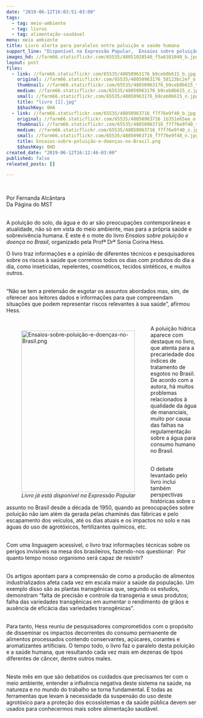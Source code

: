 ```yaml
---
date: "2019-06-12T16:03:51-03:00"
tags:
  - tag: meio-ambiente
  - tag: livros
  - tag: alimentação-saudável
menu: meio ambiente
title: Livro alerta para paralelos entre poluição e saúde humana
support_line: "Disponível na Expressão Popular,  Ensaios sobre poluição e doença no Brasil mostra os males da industrialização "
images_hd: //farm66.staticflickr.com/65535/48051028548_f5a6381040_b.jpg
layout: post
files:
  - link: //farm66.staticflickr.com/65535/48050963176_b9ceb0b615_b.jpg
    original: //farm66.staticflickr.com/65535/48050963176_58123bc2ef_o.jpg
    thumbnail: //farm66.staticflickr.com/65535/48050963176_b9ceb0b615_t.jpg
    medium: //farm66.staticflickr.com/65535/48050963176_b9ceb0b615_z.jpg
    small: //farm66.staticflickr.com/65535/48050963176_b9ceb0b615_n.jpg
    title: "livro [1].jpg"
    $$hashKey: 0HA
  - link: //farm66.staticflickr.com/65535/48050963716_f7f76e9f40_b.jpg
    original: //farm66.staticflickr.com/65535/48050963716_1b351e65ee_o.png
    thumbnail: //farm66.staticflickr.com/65535/48050963716_f7f76e9f40_t.jpg
    medium: //farm66.staticflickr.com/65535/48050963716_f7f76e9f40_z.jpg
    small: //farm66.staticflickr.com/65535/48050963716_f7f76e9f40_n.jpg
    title: Ensaios-sobre-poluição-e-doenças-no-Brasil.png
    $$hashKey: 0HD
created_date: "2019-06-12T16:12:46-03:00"
published: false
releated_posts: []

---
```

<p>&nbsp;</p>

<p>Por Fernanda Alc&acirc;ntara<br />
Da P&aacute;gina do MST</p>

<p><br />
A polui&ccedil;&atilde;o do solo, da &aacute;gua e do ar s&atilde;o preocupa&ccedil;&otilde;es contempor&acirc;neas e atualidade, n&atilde;o s&oacute; em vista do meio ambiente, mas para a pr&oacute;pria sa&uacute;de e sobreviv&ecirc;ncia humana. E este &eacute; o mote do livro <em>Ensaios sobre polui&ccedil;&atilde;o e doen&ccedil;a no Brasil</em>, organizado pela Prof&ordf; Dr&ordf; Sonia Corina Hess.</p>

<p>O livro traz informa&ccedil;&otilde;es e a opini&atilde;o de diferentes t&eacute;cnicos e pesquisadores sobre os riscos &agrave; sa&uacute;de que corremos todos os dias com produtos do dia a dia, como inseticidas, repelentes, cosm&eacute;ticos, tecidos sint&eacute;ticos, e muitos outros.<br />
&nbsp;</p>

<p>&ldquo;N&atilde;o se tem a pretens&atilde;o de esgotar os assuntos abordados mas, sim, de oferecer aos leitores dados e informa&ccedil;&otilde;es para que compreendam situa&ccedil;&otilde;es que podem representar riscos relevantes &agrave; sua sa&uacute;de&rdquo;, afirmou Hess.<br />
&nbsp;</p>

<figure class="image" style="float:left"><img alt="Ensaios-sobre-poluição-e-doenças-no-Brasil.png" height="427" src="//farm66.staticflickr.com/65535/48050963716_f7f76e9f40_b.jpg" width="300" />
<figcaption><em>Livro j&aacute; est&aacute; dispon&iacute;vel na Express&atilde;o Popular</em></figcaption>
</figure>

<p>A polui&ccedil;&atilde;o h&iacute;drica aparece com destaque no livro, que atenta para a precariedade dos &iacute;ndices de tratamento de esgotos no Brasil. De acordo com a autora, h&aacute; muitos problemas relacionados &agrave; qualidade da &aacute;gua de mananciais, muito por causa das falhas na regulamenta&ccedil;&atilde;o sobre a &aacute;gua para consumo humano no Brasil.<br />
&nbsp;</p>

<p>O debate levantado pelo livro inclui tamb&eacute;m perspectivas hist&oacute;ricas sobre o assunto no Brasil desde a d&eacute;cada de 1950, quando as preocupa&ccedil;&otilde;es sobre polui&ccedil;&atilde;o n&atilde;o iam al&eacute;m da gerada pelas chamin&eacute;s das f&aacute;bricas e pelo escapamento dos ve&iacute;culos, at&eacute; os dias atuais e os impactos no solo e nas &aacute;guas do uso de agrot&oacute;xicos, fertilizantes qu&iacute;micos, etc.&nbsp;<br />
&nbsp;</p>

<p>Com uma linguagem acess&iacute;vel, o livro traz informa&ccedil;&otilde;es t&eacute;cnicas sobre os perigos invis&iacute;veis na mesa dos brasileiros, fazendo-nos questionar:&nbsp; Por quanto tempo nosso organismo ser&aacute; capaz de resistir?<br />
&nbsp;</p>

<p>Os artigos apontam para a compreens&atilde;o de como a produ&ccedil;&atilde;o de alimentos industrializados afeta cada vez em escala maior a sa&uacute;de da popula&ccedil;&atilde;o. Um exemplo disso s&atilde;o as plantas transg&ecirc;nicas que, segundo os estudos, demonstram &ldquo;falta de precis&atilde;o e controle da transgenia e seus produtos; falha das variedades transg&ecirc;nicas em aumentar o rendimento de gr&atilde;os e aus&ecirc;ncia de efic&aacute;cia das variedades transg&ecirc;nicas&rdquo;.<br />
&nbsp;</p>

<p>Para tanto, Hess reuniu de pesquisadores comprometidos com o prop&oacute;sito de disseminar os impactos decorrentes do consumo permanente de alimentos processados contendo conservantes, a&ccedil;&uacute;cares, corantes e aromatizantes artificiais. O tempo todo, o livro faz o paralelo desta polui&ccedil;&atilde;o e a sa&uacute;de humana, que resultando cada vez mais em dezenas de tipos diferentes de c&acirc;ncer, dentre outros males.&nbsp;</p>

<p><br />
Neste m&ecirc;s em que s&atilde;o debatidos os cuidados que precisamos ter com o meio ambiente, entender a influ&ecirc;ncia negativa deste sistema na sa&uacute;de, na natureza e no mundo do trabalho se torna fundamental. E todas as ferramentas que levam &agrave; necessidade da suspens&atilde;o do uso deste agrot&oacute;xico para a prote&ccedil;&atilde;o dos ecossistemas e da sa&uacute;de p&uacute;blica devem ser usados para conhecermos mais sobre alimenta&ccedil;&atilde;o saud&aacute;vel.<br />
&nbsp;</p>

